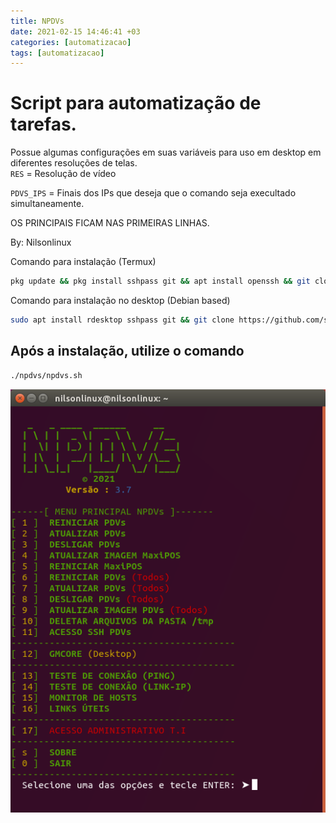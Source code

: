 ```yaml
---
title: NPDVs
date: 2021-02-15 14:46:41 +03
categories: [automatizacao]
tags: [automatizacao]
---
```


# Script para automatização de tarefas.

Possue algumas configurações em suas variáveis para uso em desktop em diferentes resoluções de telas.  
`RES` = Resolução de vídeo

`PDVS_IPS` = Finais dos IPs que deseja que o comando seja execultado simultaneamente.

OS PRINCIPAIS FICAM NAS PRIMEIRAS LINHAS.

By: Nilsonlinux

Comando para instalação (Termux)

```bash
pkg update && pkg install sshpass git && apt install openssh && git clone https://github.com/sistemanpdvs/npdvs.git" && chmod +x ./npdvs/* && ./npdvs/npdvs.sh
```

Comando para instalação no desktop (Debian based)

```bash
sudo apt install rdesktop sshpass git && git clone https://github.com/sistemanpdvs/npdvs.git && chmod +x ./npdvs/* && ./npdvs/npdvs.sh
```

## Após a instalação, utilize o comando

```bash
./npdvs/npdvs.sh
```

![](/uploads/captura-de-tela-de-2021-02-14-22-06-44.png)

